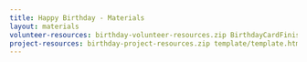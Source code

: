 ```yaml
---
title: Happy Birthday - Materials
layout: materials
volunteer-resources: birthday-volunteer-resources.zip BirthdayCardFinished.html style.css script.js dinosaur.png rainbow.png
project-resources: birthday-project-resources.zip template/template.html template/style.css intro/intro.html intro/style.css birthday-card/BirthdayCard.html birthday-card/style.css birthday-card/script.js birthday-card/boy.png birthday-card/diamond.png birthday-card/dinosaur.png birthday-card/flowers.png birthday-card/girl.png birthday-card/rainbow.png birthday-card/robot.png birthday-card/spaceship.png birthday-card/sun.png birthday-card/tea.png birthday-card/trophy.png
---
```

